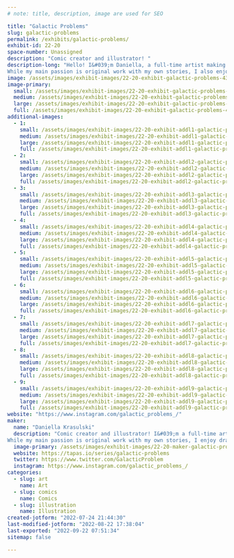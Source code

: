 ```yaml
---
# note: title, description, image are used for SEO

title: "Galactic Problems"
slug: galactic-problems
permalink: /exhibits/galactic-problems/
exhibit-id: 22-20
space-number: Unassigned
description: "Comic creator and illustrator! "
description-long: "Hello! I&#039;m Daniella, a full-time artist making comics and illustrations. While I make a variety of work, my current project is a webcomic called Galactic Problems. The series follows a group of misfit private investigators, solving mysteries in another galaxy. 
While my main passion is original work with my own stories, I also enjoy drawing some fan-art! "
image: /assets/images/exhibit-images/22-20-exhibit-galactic-problems-43-new-icon-2766-large.png
image-primary: 
  small: /assets/images/exhibit-images/22-20-exhibit-galactic-problems-43-new-icon-2766-small.png
  medium: /assets/images/exhibit-images/22-20-exhibit-galactic-problems-43-new-icon-2766-medium.png
  large: /assets/images/exhibit-images/22-20-exhibit-galactic-problems-43-new-icon-2766-large.png
  full: /assets/images/exhibit-images/22-20-exhibit-galactic-problems-43-new-icon-2766-full.png
additional-images: 
  - 1:
    small: /assets/images/exhibit-images/22-20-exhibit-addl1-galactic-problems-cherry-final-small-small.png
    medium: /assets/images/exhibit-images/22-20-exhibit-addl1-galactic-problems-cherry-final-small-medium.png
    large: /assets/images/exhibit-images/22-20-exhibit-addl1-galactic-problems-cherry-final-small-large.png
    full: /assets/images/exhibit-images/22-20-exhibit-addl1-galactic-problems-cherry-final-small-full.png
  - 2:
    small: /assets/images/exhibit-images/22-20-exhibit-addl2-galactic-problems-cover-with-text-for-posting-small.png
    medium: /assets/images/exhibit-images/22-20-exhibit-addl2-galactic-problems-cover-with-text-for-posting-medium.png
    large: /assets/images/exhibit-images/22-20-exhibit-addl2-galactic-problems-cover-with-text-for-posting-large.png
    full: /assets/images/exhibit-images/22-20-exhibit-addl2-galactic-problems-cover-with-text-for-posting-full.png
  - 3:
    small: /assets/images/exhibit-images/22-20-exhibit-addl3-galactic-problems-ezra-final-small-small.png
    medium: /assets/images/exhibit-images/22-20-exhibit-addl3-galactic-problems-ezra-final-small-medium.png
    large: /assets/images/exhibit-images/22-20-exhibit-addl3-galactic-problems-ezra-final-small-large.png
    full: /assets/images/exhibit-images/22-20-exhibit-addl3-galactic-problems-ezra-final-small-full.png
  - 4:
    small: /assets/images/exhibit-images/22-20-exhibit-addl4-galactic-problems-flabbit-final-small-small.png
    medium: /assets/images/exhibit-images/22-20-exhibit-addl4-galactic-problems-flabbit-final-small-medium.png
    large: /assets/images/exhibit-images/22-20-exhibit-addl4-galactic-problems-flabbit-final-small-large.png
    full: /assets/images/exhibit-images/22-20-exhibit-addl4-galactic-problems-flabbit-final-small-full.png
  - 5:
    small: /assets/images/exhibit-images/22-20-exhibit-addl5-galactic-problems-meg-final-small-small.png
    medium: /assets/images/exhibit-images/22-20-exhibit-addl5-galactic-problems-meg-final-small-medium.png
    large: /assets/images/exhibit-images/22-20-exhibit-addl5-galactic-problems-meg-final-small-large.png
    full: /assets/images/exhibit-images/22-20-exhibit-addl5-galactic-problems-meg-final-small-full.png
  - 6:
    small: /assets/images/exhibit-images/22-20-exhibit-addl6-galactic-problems-badbatch-smallerver-small.png
    medium: /assets/images/exhibit-images/22-20-exhibit-addl6-galactic-problems-badbatch-smallerver-medium.png
    large: /assets/images/exhibit-images/22-20-exhibit-addl6-galactic-problems-badbatch-smallerver-large.png
    full: /assets/images/exhibit-images/22-20-exhibit-addl6-galactic-problems-badbatch-smallerver-full.png
  - 7:
    small: /assets/images/exhibit-images/22-20-exhibit-addl7-galactic-problems-hunter-posting-small.png
    medium: /assets/images/exhibit-images/22-20-exhibit-addl7-galactic-problems-hunter-posting-medium.png
    large: /assets/images/exhibit-images/22-20-exhibit-addl7-galactic-problems-hunter-posting-large.png
    full: /assets/images/exhibit-images/22-20-exhibit-addl7-galactic-problems-hunter-posting-full.png
  - 8:
    small: /assets/images/exhibit-images/22-20-exhibit-addl8-galactic-problems-tech-posting-small.png
    medium: /assets/images/exhibit-images/22-20-exhibit-addl8-galactic-problems-tech-posting-medium.png
    large: /assets/images/exhibit-images/22-20-exhibit-addl8-galactic-problems-tech-posting-large.png
    full: /assets/images/exhibit-images/22-20-exhibit-addl8-galactic-problems-tech-posting-full.png
  - 9:
    small: /assets/images/exhibit-images/22-20-exhibit-addl9-galactic-problems-villainsforposting-small.png
    medium: /assets/images/exhibit-images/22-20-exhibit-addl9-galactic-problems-villainsforposting-medium.png
    large: /assets/images/exhibit-images/22-20-exhibit-addl9-galactic-problems-villainsforposting-large.png
    full: /assets/images/exhibit-images/22-20-exhibit-addl9-galactic-problems-villainsforposting-full.png
website: "https://www.instagram.com/galactic_problems_/"
maker: 
  name: "Daniella Krasulski"
  description: "Comic creator and illustrator! I&#039;m a full-time artist, currently working on my comic series Galactic Problems. The comic follows a group of misfit private investigators, solving mysteries in another galaxy. 
While my main passion is original work with my own stories, I enjoy drawing some fan art as well! "
  image-primary: /assets/images/exhibit-images/22-20-maker-galactic-problems-new-icon-medium.png
  website: https://tapas.io/series/galactic-problems
  twitter: https://www.twitter.com/GalacticProblem
  instagram: https://www.instagram.com/galactic_problems_/
categories: 
  - slug: art
    name: Art
  - slug: comics
    name: Comics
  - slug: illustration
    name: Illustration
created-jotform: "2022-07-24 21:44:30"
last-modified-jotform: "2022-08-22 17:38:04"
last-exported: "2022-09-22 07:51:34"
sitemap: false

---
```


